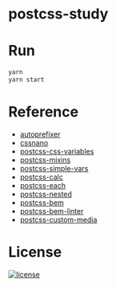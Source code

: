 # postcss-study

# Run

```bash
yarn
yarn start
```

# Reference

- [autoprefixer](https://github.com/postcss/autoprefixer)
- [cssnano](https://github.com/ben-eb/cssnano)
- [postcss-css-variables](https://github.com/MadLittleMods/postcss-css-variables)
- [postcss-mixins](https://github.com/postcss/postcss-mixins)
- [postcss-simple-vars](https://github.com/postcss/postcss-simple-vars)
- [postcss-calc](https://github.com/postcss/postcss-calc)
- [postcss-each](https://github.com/outpunk/postcss-each)
- [postcss-nested](https://github.com/postcss/postcss-nested)
- [postcss-bem](https://www.npmjs.com/package/postcss-bem)
- [postcss-bem-linter](https://github.com/postcss/postcss-bem-linter)
- [postcss-custom-media](https://github.com/postcss/postcss-custom-media)

# License

[![license](https://img.shields.io/github/license/mashape/apistatus.svg)](https://github.com/gozeon/postcss-study/blob/master/LICENSE)
